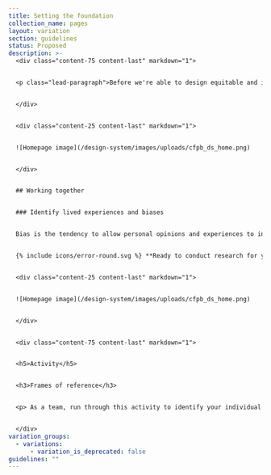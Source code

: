 ```yaml
---
title: Setting the foundation
collection_name: pages
layout: variation
section: guidelines
status: Proposed
description: >-
  <div class="content-75 content-last" markdown="1">


  <p class="lead-paragraph">Before we're able to design equitable and inclusive products for the people and communities we serve, <strong>we must first turn our attention to the ways in which we work.</strong> </p>


  </div>


  <div class="content-25 content-last" markdown="1">


  ![Homepage image](/design-system/images/uploads/cfpb_ds_home.png)


  </div>


  ## Working together


  ### Identify lived experiences and biases


  Bias is the tendency to allow personal opinions and experiences to influence one’s judgment. It’s part of the human condition to rely on these cognitive shortcuts and to assume others think like us or have similar values, opinions, and beliefs. Bias can skew our research and design activities, whether in our choice of who participates, what information is collected, or how information is interpreted. Awareness of our biases is key to mitigating against them, and that’s where the frames of reference exercise can be particularly valuable.  


  {% include icons/error-round.svg %} **Ready to conduct research for your project?** Learn how to check your biases when moderating a research session. 


  <div class="content-25 content-last" markdown="1">


  ![Homepage image](/design-system/images/uploads/cfpb_ds_home.png)


  </div>


  <div class="content-75 content-last" markdown="1">


  <h5>Activity</h5>


  <h3>Frames of reference</h3>


  <p> As a team, run through this activity to identify your individual and collective biases before beginning research or design activities. If possible, couple the exercise with a review of what you have learned about the audience.</p>


  </div>
variation_groups:
  - variations:
      - variation_is_deprecated: false
guidelines: ""
---
```

